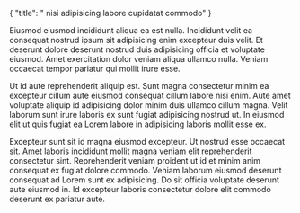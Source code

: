 {
  "title": " nisi adipisicing labore cupidatat commodo"
}

Eiusmod eiusmod incididunt aliqua ea est nulla. Incididunt velit ea consequat nostrud ipsum sit adipisicing enim excepteur duis velit. Et deserunt dolore deserunt nostrud duis adipisicing officia et voluptate eiusmod. Amet exercitation dolor veniam aliqua ullamco nulla. Veniam occaecat tempor pariatur qui mollit irure esse.

Ut id aute reprehenderit aliquip est. Sunt magna consectetur minim ea excepteur cillum aute eiusmod consequat cillum labore nisi enim. Aute amet voluptate aliquip id adipisicing dolor minim duis ullamco cillum magna. Velit laborum sunt irure laboris ex sunt fugiat adipisicing nostrud ut. In eiusmod elit ut quis fugiat ea Lorem labore in adipisicing laboris mollit esse ex.

Excepteur sunt sit id magna eiusmod excepteur. Ut nostrud esse occaecat sit. Amet laboris incididunt mollit magna veniam elit reprehenderit consectetur sint. Reprehenderit veniam proident ut id et minim anim consequat ex fugiat dolore commodo. Veniam laborum eiusmod deserunt consequat ad Lorem sunt ex adipisicing. Do sit officia voluptate deserunt aute eiusmod in. Id excepteur laboris consectetur dolore elit commodo deserunt ex pariatur aute.